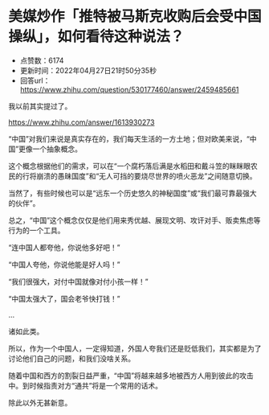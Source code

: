 # 美媒炒作「推特被马斯克收购后会受中国操纵」，如何看待这种说法？
- 点赞数：6174
- 更新时间：2022年04月27日21时50分35秒
- 回答url：https://www.zhihu.com/question/530177460/answer/2459485661
<body>
 <p data-pid="-LKTy2cW">我以前其实提过了。</p>
 <p data-pid="GkuWimh8"><a href="https://www.zhihu.com/answer/1613930273" class="internal"><span class="invisible">https://www.</span><span class="visible">zhihu.com/answer/161393</span><span class="invisible">0273</span><span class="ellipsis"></span></a></p>
 <p data-pid="rDIWjn9G">“中国”对我们来说是真实存在的，我们每天生活的一方土地；但对欧美来说，“中国”更像一个抽象概念。</p>
 <p data-pid="peCuwvUW">这个概念根据他们的需求，可以在“一个腐朽落后满是水稻田和戴斗笠的眯眯眼农民的行将崩溃的愚昧国度”和“无人可挡的要烧尽世界的喷火恶龙”之间随意切换。</p>
 <p data-pid="HilgBbj1">当然了，有些时候也可以是“远东一个历史悠久的神秘国度”或“我们最可靠最强大的伙伴”。</p>
 <p data-pid="w4HOLv0d">总之，“中国”这个概念仅仅是他们用来秀优越、展现文明、攻讦对手、贩卖焦虑等行为的一个工具。</p>
 <p data-pid="xsl7C9e-">“连中国人都夸他，你说他多好吧！”</p>
 <p data-pid="qyUrtKe_">“中国人夸他，你说他能是好人吗！”</p>
 <p data-pid="sY2dTfO6">“我们很强大，对付中国就像对付小孩一样！”</p>
 <p data-pid="-QIgW-nH">“中国太强大了，国会老爷快打钱！”</p>
 <p data-pid="xnHMrvsj">…</p>
 <p data-pid="wJGmA2qg">诸如此类。</p>
 <p data-pid="Re7BaeNF">所以，作为一个中国人，一定得知道，外国人夸我们还是贬低我们，其实都是为了讨论他们自己的问题，和我们没啥关系。</p>
 <p data-pid="gXLrZJoX">随着中国和西方的割裂日益严重，“中国”将越来越多地被西方人用到彼此的攻击中。到时候指责对方“通共”将是一个常用的话术。</p>
 <p data-pid="PkJ-hem5">除此以外无甚新意。</p>
</body>